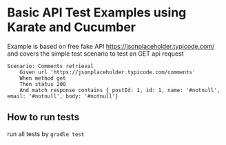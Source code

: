 # Basic API Test Examples using Karate and Cucumber
Example is based on free fake API https://jsonplaceholder.typicode.com/ and covers the simple test scenario to test an GET api request

```
Scenario: Comments retrieval
    Given url 'https://jsonplaceholder.typicode.com/comments'
    When method get
    Then status 200
    And match response contains { postId: 1, id: 1, name: '#notnull', email: '#notnull', body: '#notnull'}
```

## How to run tests
run all tests by `gradle test`
